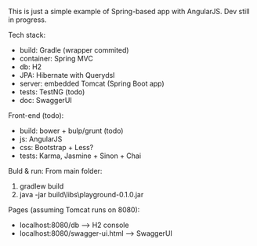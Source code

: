 This is just a simple example of Spring-based app with AngularJS. Dev still in progress.

Tech stack:
- build: Gradle (wrapper commited)
- container: Spring MVC
- db: H2
- JPA: Hibernate with Querydsl
- server: embedded Tomcat (Spring Boot app)
- tests: TestNG (todo)
- doc: SwaggerUI

Front-end (todo):
- build: bower + bulp/grunt (todo)
- js: AngularJS
- css: Bootstrap + Less?
- tests: Karma, Jasmine + Sinon + Chai

Buld & run:
From main folder:
1. gradlew build
2. java -jar build\libs\playground-0.1.0.jar

Pages (assuming Tomcat runs on 8080):
- localhost:8080/db --> H2 console
- localhost:8080/swagger-ui.html --> SwaggerUI
